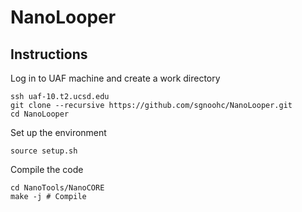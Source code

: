 # NanoLooper

## Instructions

Log in to UAF machine and create a work directory

    ssh uaf-10.t2.ucsd.edu
    git clone --recursive https://github.com/sgnoohc/NanoLooper.git
    cd NanoLooper

Set up the environment

    source setup.sh

Compile the code

    cd NanoTools/NanoCORE
    make -j # Compile


